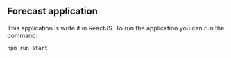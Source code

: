 ## Forecast application

This application is write it in ReactJS.
To run the application you can run the command:

```sh
npm run start
```